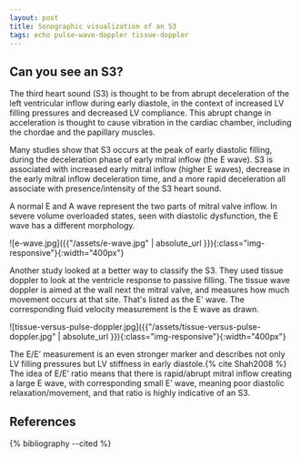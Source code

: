 ```yaml
---
layout: post
title: Sonographic visualization of an S3
tags: echo pulse-wave-doppler tissue-doppler
---
```


## Can you see an S3?

The third heart sound (S3) is thought to be from abrupt deceleration of the left ventricular inflow during early diastole, in the context of increased LV filling pressures and decreased LV compliance. This abrupt change in acceleration is thought to cause vibration in the cardiac chamber, including the chordae and the papillary muscles.

Many studies show that S3 occurs at the peak of early diastolic filling, during the deceleration phase of early mitral inflow (the E wave). S3 is associated with increased early mitral inflow (higher E waves), decrease in the early mitral inflow deceleration time, and a more rapid deceleration all associate with presence/intensity of the S3 heart sound. 

A normal E and A wave represent the two parts of mitral valve inflow. In severe volume overloaded states, seen with diastolic dysfunction, the E wave has a different morphology. 

![e-wave.jpg]({{"/assets/e-wave.jpg" | absolute_url }}){:class="img-responsive"}{:width="400px"}

Another study looked at a better way to classify the S3. They used tissue doppler to look at the ventricle response to passive filling. The tissue wave doppler is aimed at the wall next the mitral valve, and measures how much movement occurs at that site. That's listed as the E' wave. The corresponding fluid velocity measurement is the E wave as drawn.

![tissue-versus-pulse-doppler.jpg]({{"/assets/tissue-versus-pulse-doppler.jpg" | absolute_url }}){:class="img-responsive"}{:width="400px"}

The E/E’ measurement is an even stronger marker and describes not only LV filling pressures but LV stiffness in early diastole.{% cite Shah2008 %} The idea of E/E’ ratio means that there is rapid/abrupt mitral inflow creating a large E wave, with corresponding small E’ wave, meaning poor diastolic relaxation/movement, and that ratio is highly indicative of an S3.

## References

{% bibliography --cited %}
